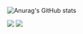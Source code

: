 ![Anurag's GitHub stats](https://github-readme-stats.vercel.app/api?username=hu1won&show_icons=true&theme=radical)

<img src="https://img.shields.io/badge/Python-3766AB?style=flat-square&logo=Python&logoColor=white"/> <img src="https://img.shields.io/badge/Java-3766ABstyle=flat-square&logo=#007396&logoColor=white"/>
<!--
**hu1won/hu1won** is a ✨ _special_ ✨ repository because its `README.md` (this file) appears on your GitHub profile.


